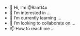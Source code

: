 - 👋 Hi, I’m @Ram14u
- 👀 I’m interested in ...
- 🌱 I’m currently learning ...
- 💞️ I’m looking to collaborate on ...
- 📫 How to reach me ...

<!---
Ram14u/Ram14u is a ✨ special ✨ repository because its `README.md` (this file) appears on your GitHub profile.
You can click the Preview link to take a look at your changes.
--->

